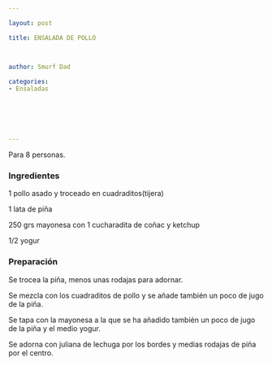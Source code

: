 ```yaml
---

layout: post

title: ENSALADA DE POLLO



author: Smurf Dad

categories:
- Ensaladas






---
```


Para 8 personas.

<h3>Ingredientes</h3>

1 pollo asado y troceado en cuadraditos(tijera)

1 lata de piña

250 grs mayonesa con 1 cucharadita de coñac y ketchup

1/2 yogur

<h3>Preparación</h3>

Se trocea la piña, menos unas rodajas para adornar.

Se mezcla con los cuadraditos de pollo y se añade también un poco de jugo de la piña.

Se tapa con la mayonesa a la que se ha añadido también un poco de jugo de la piña y el medio yogur.

Se adorna con juliana de lechuga por los bordes y medias rodajas de piña por el centro.

